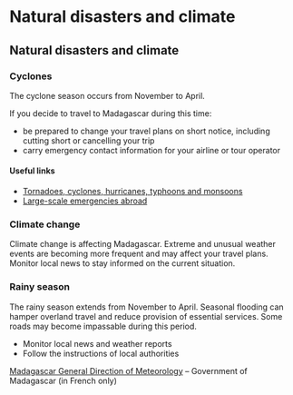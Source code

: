 # Natural disasters and climate

## Natural disasters and climate

### Cyclones

The cyclone season occurs from November to April.

If you decide to travel to Madagascar during this time:

* be prepared to change your travel plans on short notice, including cutting short or cancelling your trip
* carry emergency contact information for your airline or tour operator

#### Useful links

* [Tornadoes, cyclones, hurricanes, typhoons and monsoons](https://travel.gc.ca/travelling/health-safety/hurricanes-typhoons-cyclones-monsoons)
* [Large-scale emergencies abroad](https://travel.gc.ca/assistance/emergency-info/large-scale-emergencies-abroad)

### Climate change

Climate change is affecting Madagascar. Extreme and unusual weather events are becoming more frequent and may affect your travel plans. Monitor local news to stay informed on the current situation.

### Rainy season

The rainy season extends from November to April. Seasonal flooding can hamper overland travel and reduce provision of essential services. Some roads may become impassable during this period.

* Monitor local news and weather reports
* Follow the instructions of local authorities

[Madagascar General Direction of Meteorology](https://www.meteomadagascar.mg/) – Government of Madagascar (in French only)